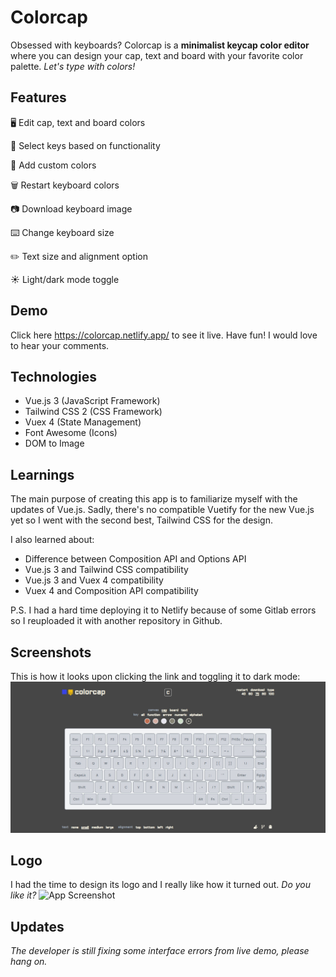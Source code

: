 
# Colorcap

Obsessed with keyboards? Colorcap is a **minimalist keycap color editor** where you can design your cap, text and board with your favorite color palette. *Let's type with colors!*

## Features

🖥️ Edit cap, text and board colors

🔖 Select keys based on functionality

🎨 Add custom colors

🗑️ Restart keyboard colors

📷 Download keyboard image

⌨️ Change keyboard size

✏️ Text size and alignment option

☀️ Light/dark mode toggle

## Demo

Click here https://colorcap.netlify.app/ to see it live. Have fun! I would love to hear your comments.

## Technologies

- Vue.js 3 (JavaScript Framework)
- Tailwind CSS 2 (CSS Framework)
- Vuex 4 (State Management)
- Font Awesome (Icons)
- DOM to Image

## Learnings

The main purpose of creating this app is to familiarize myself with the updates of Vue.js. Sadly, there's no compatible Vuetify for the new Vue.js yet so I went with the second best, Tailwind CSS for the design.

I also learned about: 
- Difference between Composition API and Options API
- Vue.js 3 and Tailwind CSS compatibility
- Vue.js 3 and Vuex 4 compatibility
- Vuex 4 and Composition API compatibility

P.S. I had a hard time deploying it to Netlify because of some Gitlab errors so I reuploaded it with another repository in Github.

## Screenshots

This is how it looks upon clicking the link and toggling it to dark mode:
![App Screenshot](https://github.com/lianabisuna/colorcap/blob/main/src/assets/screenshot.jpg?raw=true)

## Logo

I had the time to design its logo and I really like how it turned out. *Do you like it?*
![App Screenshot](https://colorcap.netlify.app/img/logo.9934b4f6.png)

## Updates

*The developer is still fixing some interface errors from live demo, please hang on.*
